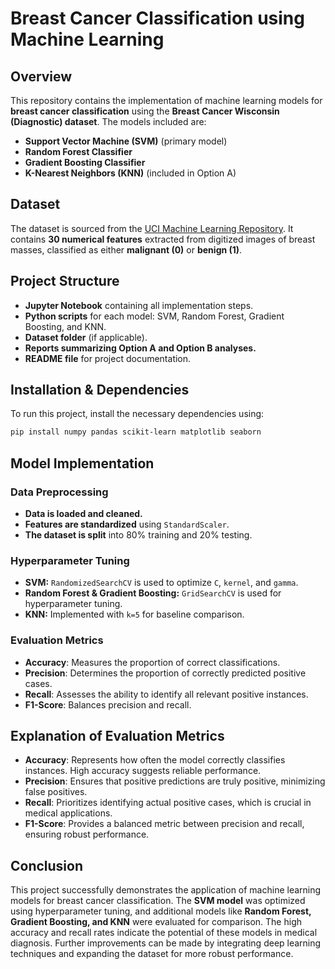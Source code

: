 # **Breast Cancer Classification using Machine Learning**

## **Overview**
This repository contains the implementation of machine learning models for **breast cancer classification** using the **Breast Cancer Wisconsin (Diagnostic) dataset**. The models included are:
- **Support Vector Machine (SVM)** (primary model)
- **Random Forest Classifier**
- **Gradient Boosting Classifier**
- **K-Nearest Neighbors (KNN)** (included in Option A)

## **Dataset**
The dataset is sourced from the [UCI Machine Learning Repository](https://archive.ics.uci.edu/ml/datasets/Breast+Cancer+Wisconsin+(Diagnostic)). It contains **30 numerical features** extracted from digitized images of breast masses, classified as either **malignant (0)** or **benign (1)**.

## **Project Structure**
- **Jupyter Notebook** containing all implementation steps.
- **Python scripts** for each model: SVM, Random Forest, Gradient Boosting, and KNN.
- **Dataset folder** (if applicable).
- **Reports summarizing Option A and Option B analyses.**
- **README file** for project documentation.

## **Installation & Dependencies**
To run this project, install the necessary dependencies using:
```bash
pip install numpy pandas scikit-learn matplotlib seaborn
```

## **Model Implementation**

### **Data Preprocessing**
- **Data is loaded and cleaned.**
- **Features are standardized** using `StandardScaler`.
- **The dataset is split** into 80% training and 20% testing.

### **Hyperparameter Tuning**
- **SVM:** `RandomizedSearchCV` is used to optimize `C`, `kernel`, and `gamma`.
- **Random Forest & Gradient Boosting:** `GridSearchCV` is used for hyperparameter tuning.
- **KNN:** Implemented with `k=5` for baseline comparison.

### **Evaluation Metrics**
- **Accuracy**: Measures the proportion of correct classifications.
- **Precision**: Determines the proportion of correctly predicted positive cases.
- **Recall**: Assesses the ability to identify all relevant positive instances.
- **F1-Score**: Balances precision and recall.

## **Explanation of Evaluation Metrics**
- **Accuracy**: Represents how often the model correctly classifies instances. High accuracy suggests reliable performance.
- **Precision**: Ensures that positive predictions are truly positive, minimizing false positives.
- **Recall**: Prioritizes identifying actual positive cases, which is crucial in medical applications.
- **F1-Score**: Provides a balanced metric between precision and recall, ensuring robust performance.



## **Conclusion**
This project successfully demonstrates the application of machine learning models for breast cancer classification. The **SVM model** was optimized using hyperparameter tuning, and additional models like **Random Forest, Gradient Boosting, and KNN** were evaluated for comparison. The high accuracy and recall rates indicate the potential of these models in medical diagnosis. Further improvements can be made by integrating deep learning techniques and expanding the dataset for more robust performance.
